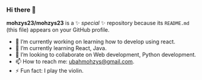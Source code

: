 ### Hi there 👋

**mohzys23/mohzys23** is a ✨ _special_ ✨ repository because its `README.md` (this file) appears on your GitHub profile.


- 🔭 I’m currently working on learning how to develop using react.
- 🌱 I’m currently learning React, Java.
- 👯 I’m looking to collaborate on Web development, Python development.
- 📫 How to reach me: ubahmohzys@gmail.com.
- ⚡ Fun fact: I play the violin.

